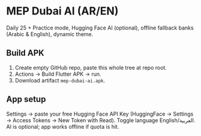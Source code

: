 # MEP Dubai AI (AR/EN)

Daily 25 + Practice mode, Hugging Face AI (optional), offline fallback banks (Arabic & English), dynamic theme.

## Build APK
1) Create empty GitHub repo, paste this whole tree at repo root.
2) Actions → Build Flutter APK → run.
3) Download artifact `mep-dubai-ai.apk`.

## App setup
Settings → paste your free Hugging Face API Key (HuggingFace → Settings → Access Tokens → New Token with Read).
Toggle language English/العربية. AI is optional; app works offline if quota is hit.
